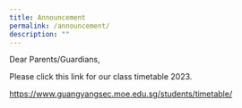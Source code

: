 ```yaml
---
title: Announcement
permalink: /announcement/
description: ""
---
```


Dear Parents/Guardians,

Please click this link for our class timetable 2023. 

https://www.guangyangsec.moe.edu.sg/students/timetable/